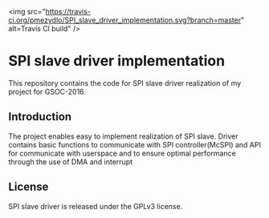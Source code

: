 <img src="https://travis-ci.org/pmezydlo/SPI_slave_driver_implementation.svg?branch=master" alt=Travis Cl build" />

<h1>SPI slave driver implementation</h1>
This repository contains the code for SPI slave driver realization of my project for GSOC-2016.

<h2>Introduction</h2>
The project enables easy to implement realization of SPI slave.
Driver contains basic functions to communicate with SPI controller(McSPI) 
and API for communicate with userspace and to ensure optimal performance 
through the use of DMA and interrupt

<h2>License</h2>
SPI slave driver is released under the GPLv3 license.



